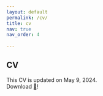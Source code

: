 ```yaml
---
layout: default
permalink: /cv/
title: cv
nav: true
nav_order: 4
 
---
```


## CV

This CV is updated on May 9, 2024.<br> 
Download <a href="{{inyoungcheong.github.io}}/assets/pdf/CV20240509.pdf">📑</a>!

<object data="{{inyoungcheong.github.io}}/assets/pdf/CV20240509.pdf" width="600" height="800" type="application/pdf"></object>

